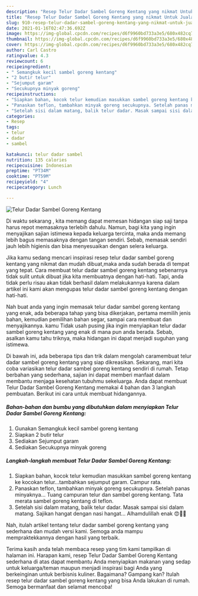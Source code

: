 ```yaml
---
description: "Resep Telur Dadar Sambel Goreng Kentang yang nikmat Untuk Jualan"
title: "Resep Telur Dadar Sambel Goreng Kentang yang nikmat Untuk Jualan"
slug: 910-resep-telur-dadar-sambel-goreng-kentang-yang-nikmat-untuk-jualan
date: 2021-01-16T02:47:36.692Z
image: https://img-global.cpcdn.com/recipes/d6f9960bd733a3e5/680x482cq70/telur-dadar-sambel-goreng-kentang-foto-resep-utama.jpg
thumbnail: https://img-global.cpcdn.com/recipes/d6f9960bd733a3e5/680x482cq70/telur-dadar-sambel-goreng-kentang-foto-resep-utama.jpg
cover: https://img-global.cpcdn.com/recipes/d6f9960bd733a3e5/680x482cq70/telur-dadar-sambel-goreng-kentang-foto-resep-utama.jpg
author: Carl Castro
ratingvalue: 4.3
reviewcount: 6
recipeingredient:
- " Semangkuk kecil sambel goreng kentang"
- "2 butir telur"
- "Sejumput garam"
- "Secukupnya minyak goreng"
recipeinstructions:
- "Siapkan bahan, kocok telur kemudian masukkan sambel goreng kentang ke kocokan telur...tambahkan sejumput garam. Campur rata."
- "Panaskan teflon, tambahkan minyak goreng secukupnya. Setelah panas minyaknya... Tuang campuran telur dan sambel goreng kentang. Tata merata sambel goreng kentang di teflon."
- "Setelah sisi dalam matang, balik telur dadar. Masak sampai sisi dalam matang. Sajikan hangat dengan nasi hangat... Alhamdulillah enak 😍👍🏻"
categories:
- Resep
tags:
- telur
- dadar
- sambel

katakunci: telur dadar sambel 
nutrition: 135 calories
recipecuisine: Indonesian
preptime: "PT34M"
cooktime: "PT59M"
recipeyield: "4"
recipecategory: Lunch

---
```



![Telur Dadar Sambel Goreng Kentang](https://img-global.cpcdn.com/recipes/d6f9960bd733a3e5/680x482cq70/telur-dadar-sambel-goreng-kentang-foto-resep-utama.jpg)

Di waktu  sekarang , kita memang dapat memesan hidangan siap saji tanpa harus repot memasaknya terlebih dahulu. Namun, bagi kita yang ingin menyajikan sajian istimewa kepada keluarga tercinta, maka anda memang lebih bagus memasaknya dengan tangan sendiri. Sebab, memasak sendiri jauh lebih higienis dan bisa menyesuaikan dengan selera keluarga.

Jika kamu sedang mencari inspirasi resep telur dadar sambel goreng kentang yang nikmat dan mudah dibuat,maka anda sudah berada di tempat yang tepat. Cara membuat telur dadar sambel goreng kentang  sebenarnya tidak sulit untuk dibuat jika kita membuatnya dengan hati-hati. Tapi, anda tidak perlu risau akan tidak berhasil dalam melakukannya 
karena dalam artikel ini kami akan mengupas telur dadar sambel goreng kentang dengan hati-hati.  



Nah buat anda yang ingin memasak telur dadar sambel goreng kentang yang enak, ada beberapa tahap yang bisa dikerjakan, pertama memilih jenis bahan, kemudian pemilihan bahan segar, sampai cara membuat dan menyajikannya. kamu Tidak usah pusing jika ingin menyiapkan telur dadar sambel goreng kentang yang enak di mana pun anda berada. Sebab, asalkan kamu  tahu triknya, maka hidangan ini dapat menjadi suguhan yang istimewa.

Di bawah ini, ada beberapa tips dan trik dalam mengolah caramembuat telur dadar sambel goreng kentang yang siap dikreasikan. Sekarang, mari kita coba variasikan telur dadar sambel goreng kentang sendiri di rumah. Tetap berbahan yang sederhana, sajian ini dapat memberi manfaat dalam membantu menjaga kesehatan tubuhmu sekeluarga. Anda dapat membuat Telur Dadar Sambel Goreng Kentang memakai 4 bahan dan 3 langkah pembuatan. Berikut ini cara untuk membuat hidangannya.

<!--inarticleads1-->

##### Bahan-bahan dan bumbu yang dibutuhkan dalam menyiapkan Telur Dadar Sambel Goreng Kentang:

1. Gunakan  Semangkuk kecil sambel goreng kentang
1. Siapkan 2 butir telur
1. Sediakan Sejumput garam
1. Sediakan Secukupnya minyak goreng




<!--inarticleads2-->

##### Langkah-langkah membuat Telur Dadar Sambel Goreng Kentang:

1. Siapkan bahan, kocok telur kemudian masukkan sambel goreng kentang ke kocokan telur...tambahkan sejumput garam. Campur rata.
1. Panaskan teflon, tambahkan minyak goreng secukupnya. Setelah panas minyaknya... Tuang campuran telur dan sambel goreng kentang. Tata merata sambel goreng kentang di teflon.
1. Setelah sisi dalam matang, balik telur dadar. Masak sampai sisi dalam matang. Sajikan hangat dengan nasi hangat... Alhamdulillah enak 😍👍🏻




Nah, itulah artikel tentang  telur dadar sambel goreng kentang  yang sederhana dan mudah versi kami. Semoga anda mampu mempraktekkannya dengan hasil yang terbaik. 

Terima kasih anda telah membaca resep yang tim kami tampilkan di halaman ini. Harapan kami, resep  Telur Dadar Sambel Goreng Kentang sederhana di atas dapat membantu Anda menyiapkan makanan yang sedap untuk keluarga/teman maupun menjadi inspirasi bagi Anda yang berkeinginan untuk berbisnis kuliner. Bagaimana? Gampang kan? Itulah resep telur dadar sambel goreng kentang yang bisa Anda lakukan di rumah. Semoga bermanfaat dan selamat mencoba!


